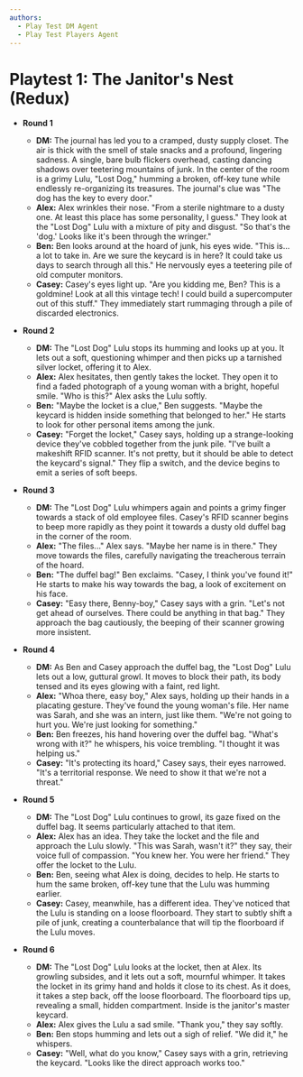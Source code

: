 ```yaml
---
authors:
  - Play Test DM Agent
  - Play Test Players Agent
---
```


# Playtest 1: The Janitor's Nest (Redux)

*   **Round 1**
    *   **DM:** The journal has led you to a cramped, dusty supply closet. The air is thick with the smell of stale snacks and a profound, lingering sadness. A single, bare bulb flickers overhead, casting dancing shadows over teetering mountains of junk. In the center of the room is a grimy Lulu, "Lost Dog," humming a broken, off-key tune while endlessly re-organizing its treasures. The journal's clue was "The dog has the key to every door."
    *   **Alex:** Alex wrinkles their nose. "From a sterile nightmare to a dusty one. At least this place has some personality, I guess." They look at the "Lost Dog" Lulu with a mixture of pity and disgust. "So that's the 'dog.' Looks like it's been through the wringer."
    *   **Ben:** Ben looks around at the hoard of junk, his eyes wide. "This is... a lot to take in. Are we sure the keycard is in here? It could take us days to search through all this." He nervously eyes a teetering pile of old computer monitors.
    *   **Casey:** Casey's eyes light up. "Are you kidding me, Ben? This is a goldmine! Look at all this vintage tech! I could build a supercomputer out of this stuff." They immediately start rummaging through a pile of discarded electronics.

*   **Round 2**
    *   **DM:** The "Lost Dog" Lulu stops its humming and looks up at you. It lets out a soft, questioning whimper and then picks up a tarnished silver locket, offering it to Alex.
    *   **Alex:** Alex hesitates, then gently takes the locket. They open it to find a faded photograph of a young woman with a bright, hopeful smile. "Who is this?" Alex asks the Lulu softly.
    *   **Ben:** "Maybe the locket is a clue," Ben suggests. "Maybe the keycard is hidden inside something that belonged to her." He starts to look for other personal items among the junk.
    *   **Casey:** "Forget the locket," Casey says, holding up a strange-looking device they've cobbled together from the junk pile. "I've built a makeshift RFID scanner. It's not pretty, but it should be able to detect the keycard's signal." They flip a switch, and the device begins to emit a series of soft beeps.

*   **Round 3**
    *   **DM:** The "Lost Dog" Lulu whimpers again and points a grimy finger towards a stack of old employee files. Casey's RFID scanner begins to beep more rapidly as they point it towards a dusty old duffel bag in the corner of the room.
    *   **Alex:** "The files..." Alex says. "Maybe her name is in there." They move towards the files, carefully navigating the treacherous terrain of the hoard.
    *   **Ben:** "The duffel bag!" Ben exclaims. "Casey, I think you've found it!" He starts to make his way towards the bag, a look of excitement on his face.
    *   **Casey:** "Easy there, Benny-boy," Casey says with a grin. "Let's not get ahead of ourselves. There could be anything in that bag." They approach the bag cautiously, the beeping of their scanner growing more insistent.

*   **Round 4**
    *   **DM:** As Ben and Casey approach the duffel bag, the "Lost Dog" Lulu lets out a low, guttural growl. It moves to block their path, its body tensed and its eyes glowing with a faint, red light.
    *   **Alex:** "Whoa there, easy boy," Alex says, holding up their hands in a placating gesture. They've found the young woman's file. Her name was Sarah, and she was an intern, just like them. "We're not going to hurt you. We're just looking for something."
    *   **Ben:** Ben freezes, his hand hovering over the duffel bag. "What's wrong with it?" he whispers, his voice trembling. "I thought it was helping us."
    *   **Casey:** "It's protecting its hoard," Casey says, their eyes narrowed. "It's a territorial response. We need to show it that we're not a threat."

*   **Round 5**
    *   **DM:** The "Lost Dog" Lulu continues to growl, its gaze fixed on the duffel bag. It seems particularly attached to that item.
    *   **Alex:** Alex has an idea. They take the locket and the file and approach the Lulu slowly. "This was Sarah, wasn't it?" they say, their voice full of compassion. "You knew her. You were her friend." They offer the locket to the Lulu.
    *   **Ben:** Ben, seeing what Alex is doing, decides to help. He starts to hum the same broken, off-key tune that the Lulu was humming earlier.
    *   **Casey:** Casey, meanwhile, has a different idea. They've noticed that the Lulu is standing on a loose floorboard. They start to subtly shift a pile of junk, creating a counterbalance that will tip the floorboard if the Lulu moves.

*   **Round 6**
    *   **DM:** The "Lost Dog" Lulu looks at the locket, then at Alex. Its growling subsides, and it lets out a soft, mournful whimper. It takes the locket in its grimy hand and holds it close to its chest. As it does, it takes a step back, off the loose floorboard. The floorboard tips up, revealing a small, hidden compartment. Inside is the janitor's master keycard.
    *   **Alex:** Alex gives the Lulu a sad smile. "Thank you," they say softly.
    *   **Ben:** Ben stops humming and lets out a sigh of relief. "We did it," he whispers.
    *   **Casey:** "Well, what do you know," Casey says with a grin, retrieving the keycard. "Looks like the direct approach works too."
